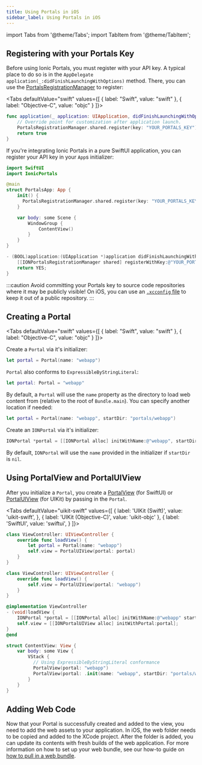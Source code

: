 ```yaml
---
title: Using Portals in iOS
sidebar_label: Using Portals in iOS
---
```


import Tabs from '@theme/Tabs';
import TabItem from '@theme/TabItem';

## Registering with your Portals Key

Before using Ionic Portals, you must register with your API key. A typical place to do so is in the `AppDelegate` `application(_:didFinishLaunchingWithOptions)` method. There, you can use the [PortalsRegistrationManager](https://ionic-portals-ios.vercel.app/documentation/ionicportals/portalsregistrationmanager) to register:

<Tabs
defaultValue="swift"
values={[
{ label: "Swift", value: "swift" },
{ label: "Objective-C", value: "objc" }
]}>
<TabItem value="swift">

```swift title=AppDelegate.swift
func application(_ application: UIApplication, didFinishLaunchingWithOptions launchOptions: [UIApplication.LaunchOptionsKey: Any]?) -> Bool {
    // Override point for customization after application launch.
    PortalsRegistrationManager.shared.register(key: "YOUR_PORTALS_KEY")
    return true
}
```

If you're integrating Ionic Portals in a pure SwiftUI application, you can register your API key in your `App`s initializer:

```swift title=PortalsApp.swift
import SwiftUI
import IonicPortals

@main
struct PortalsApp: App {
    init() {
      PortalsRegistrationManager.shared.register(key: "YOUR_PORTALS_KEY")
    }

    var body: some Scene {
        WindowGroup {
            ContentView()
        }
    }
}
```

</TabItem>

<TabItem value="objc">

```objectivec title=AppDelegate.m
- (BOOL)application:(UIApplication *)application didFinishLaunchingWithOptions:(NSDictionary *)launchOptions {
    [[IONPortalsRegistrationManager shared] registerWithKey:@"YOUR_PORTALS_KEY"];
    return YES;
}
```

</TabItem>

</Tabs>

:::caution
Avoid committing your Portals key to source code repositories where it may be publicly visible!
On iOS, you can use an [`.xcconfig` file](https://nshipster.com/xcconfig/) to keep it out of a public repository.
:::

## Creating a Portal

<Tabs
defaultValue="swift"
values={[
{ label: "Swift", value: "swift" },
{ label: "Objective-C", value: "objc" }
]}>
<TabItem value="swift">

Create a `Portal` via it's initializer:

```swift
let portal = Portal(name: "webapp")
```

`Portal` also conforms to `ExpressibleByStringLiteral`:

```swift
let portal: Portal = "webapp"
```

By default, a `Portal` will use the `name` property as the directory to load web content from (relative to the root of `Bundle.main`). You can specify another location if needed:

```swift
let portal = Portal(name: "webapp", startDir: "portals/webapp")
```

</TabItem>

<TabItem value="objc">

Create an `IONPortal` via it's initializer:

```objectivec
IONPortal *portal = [[IONPortal alloc] initWithName:@"webapp", startDir:nil, initialContext:nil];
```

By default, `IONPortal` will use the `name` provided in the initializer if `startDir` is `nil`.
</TabItem>

</Tabs>

## Using PortalView and PortalUIView

After you initialize a `Portal`, you create a [PortalView](https://ionic-portals-ios.vercel.app/documentation/ionicportals/portalview) (for SwiftUI) or [PortalUIView](https://ionic-portals-ios.vercel.app/documentation/ionicportals/portaluiview) (for UIKit) by passing in the `Portal`.

<Tabs
defaultValue="uikit-swift"
values={[
{ label: 'UIKit (Swift)', value: 'uikit-swift', },
{ label: 'UIKit (Objective-C)', value: 'uikit-objc' },
{ label: 'SwiftUI', value: 'swiftui', }
]}>
<TabItem value="uikit-swift">

```swift title="Portal Initializer"
class ViewController: UIViewController {
    override func loadView() {
        let portal = Portal(name: "webapp")
        self.view = PortalUIView(portal: portal)
    }
}
```

```swift title=ExpressibleByStringLiteral
class ViewController: UIViewController {
    override func loadView() {
        self.view = PortalUIView(portal: "webapp")
    }
}
```

</TabItem>

<TabItem value="uikit-objc">

```objectivec title=ViewController.m
@implementation ViewController
- (void)loadView {
    IONPortal *portal = [[IONPortal alloc] initWithName:@"webapp" startDir:nil initialContext:nil];
    self.view = [[IONPortalUIView alloc] initWithPortal:portal];
}
@end
```

</TabItem>

<TabItem value="swiftui">

```swift title=ContentView.swift
struct ContentView: View {
    var body: some View {
        VStack {
          // Using ExpressibleByStringLiteral conformance
          PortalView(portal: "webapp")
          PortalView(portal: .init(name: "webapp", startDir: "portals/webapp"))
        }
    }
}
```

</TabItem>

</Tabs>

## Adding Web Code

Now that your Portal is successfully created and added to the view, you need to add the web assets to your application. In iOS, the web folder needs to be copied and added to the XCode project. After the folder is added, you can update its contents with fresh builds of the web application. For more information on how to set up your web bundle, see our how-to guide on [how to pull in a web bundle](./how-to/pull-in-web-bundle).
